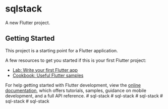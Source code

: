 # sqlstack

A new Flutter project.

## Getting Started

This project is a starting point for a Flutter application.

A few resources to get you started if this is your first Flutter project:

- [Lab: Write your first Flutter app](https://docs.flutter.dev/get-started/codelab)
- [Cookbook: Useful Flutter samples](https://docs.flutter.dev/cookbook)

For help getting started with Flutter development, view the
[online documentation](https://docs.flutter.dev/), which offers tutorials,
samples, guidance on mobile development, and a full API reference.
#   s q l - s t a c k  
 #   s q l - s t a c k  
 #   s q l - s t a c k  
 #   s q l - s t a c k  
 #   s q l - s t a c k  
 